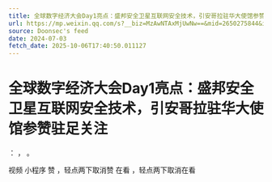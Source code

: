 ```yaml
---
title: 全球数字经济大会Day1亮点：盛邦安全卫星互联网安全技术，引安哥拉驻华大使馆参赞驻足关注
url: https://mp.weixin.qq.com/s?__biz=MzAwNTAxMjUwNw==&mid=2650275844&idx=1&sn=d48da5baecfb3cf7937f2027fa0f3435
source: Doonsec's feed
date: 2024-07-03
fetch_date: 2025-10-06T17:40:50.011127
---
```


# 全球数字经济大会Day1亮点：盛邦安全卫星互联网安全技术，引安哥拉驻华大使馆参赞驻足关注

：
，
。

视频
小程序
赞
，轻点两下取消赞
在看
，轻点两下取消在看